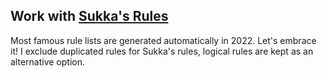 ## Work with [Sukka's Rules](https://github.com/SukkaW/Surge)

Most famous rule lists are generated automatically in 2022. Let's embrace it! I exclude duplicated rules for Sukka's rules, logical rules are kept as an alternative option.
